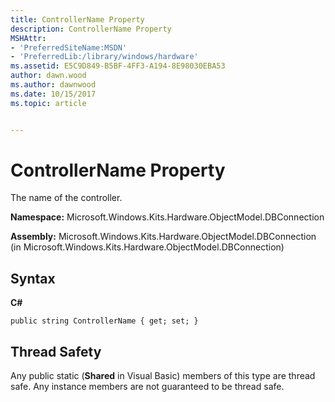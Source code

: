 ```yaml
---
title: ControllerName Property
description: ControllerName Property
MSHAttr:
- 'PreferredSiteName:MSDN'
- 'PreferredLib:/library/windows/hardware'
ms.assetid: E5C9D849-B5BF-4FF3-A194-8E98030EBA53
author: dawn.wood
ms.author: dawnwood
ms.date: 10/15/2017
ms.topic: article


---
```


# ControllerName Property


The name of the controller.

**Namespace:** Microsoft.Windows.Kits.Hardware.ObjectModel.DBConnection

**Assembly:** Microsoft.Windows.Kits.Hardware.ObjectModel.DBConnection (in Microsoft.Windows.Kits.Hardware.ObjectModel.DBConnection)

## <span id="Syntax"></span><span id="syntax"></span><span id="SYNTAX"></span>Syntax


**C#**

`public string ControllerName { get; set; }`

## <span id="Thread_Safety"></span><span id="thread_safety"></span><span id="THREAD_SAFETY"></span>Thread Safety


Any public static (**Shared** in Visual Basic) members of this type are thread safe. Any instance members are not guaranteed to be thread safe.

 

 






